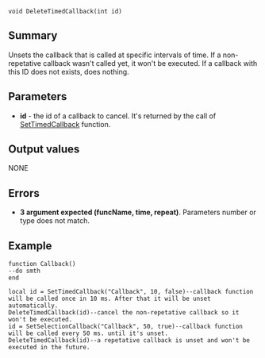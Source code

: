 
```
void DeleteTimedCallback(int id)
```

## Summary ##
Unsets the callback that is called at specific intervals of time. If a non-repetative callback wasn't called yet, it won't be executed. If a callback with this ID does not exists, does nothing.

## Parameters ##
  * **id** - the id of a callback to cancel. It's returned by the call of [SetTimedCallback](LuaSetTimedCallback.md) function.

## Output values ##
NONE

## Errors ##
  * **3 argument expected (funcName, time, repeat)**. Parameters number or type does not match.

## Example ##

```
function Callback()
--do smth
end

local id = SetTimedCallback("Callback", 10, false)--callback function will be called once in 10 ms. After that it will be unset automatically.
DeleteTimedCallback(id)--cancel the non-repetative callback so it won't be executed.
id = SetSelectionCallback("Callback", 50, true)--callback function will be called every 50 ms. until it's unset.
DeleteTimedCallback(id)--a repetative callback is unset and won't be executed in the future.
```